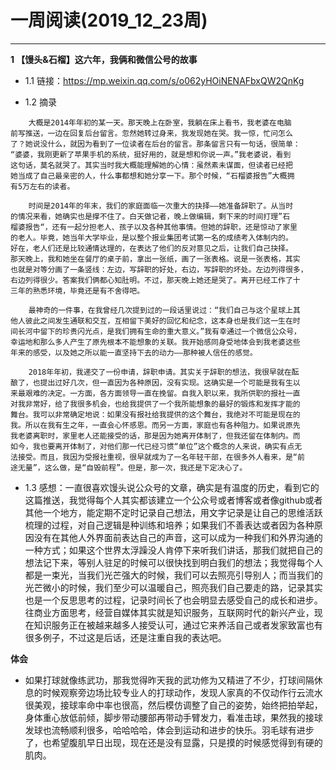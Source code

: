 # 一周阅读(2019_12_23周)

---
**1 【馒头&石榴】这六年，我俩和微信公号的故事**

- 1.1 链接：https://mp.weixin.qq.com/s/o062yHOiNENAFbxQW2QnKg

- 1.2 摘录
~~~
    大概是2014年年初的某一天。那天晚上在卧室，我躺在床上看书，我老婆在电脑  
前写推送，一边在回复后台留言。忽然她转过身来，我发现她在哭。我一惊，忙问怎么  
了？她说没什么，就因为看到了一位读者在后台的留言。那条留言只有一句话，很简单：  
“婆婆，我刚更新了苹果手机的系统，挺好用的，就是想和你说一声。”我老婆说，看到  
这句话，莫名就哭了。其实当时我大概能理解她的心情：虽然素未谋面，但读者已经把  
她当成了自己最亲密的人，什么事都想和她分享一下。那个时候，“石榴婆报告”大概拥  
有5万左右的读者。

    时间是2014年的年末，我们的家庭面临一次重大的抉择——她准备辞职了。从当时
的情况来看，她确实也是撑不住了。白天做记者，晚上做编辑，剩下来的时间打理”石  
榴婆报告“，还有一起分担老人、孩子以及各种其他事情。但她的辞职，还是惊动了家里  
的老人。毕竟，她当年大学毕业，是以整个报业集团考试第一名的成绩考入体制内的。  
好在，老人们还是比较通情达理的，在表达了他们的反对意见之后，让我们自己抉择。  
那天晚上，我和她坐在餐厅的桌子前，拿出一张纸，画了一张表格。说是一张表格，其实  
也就是对等分画了一条竖线：左边，写辞职的好处，右边，写辞职的坏处。左边列得很多，  
右边列得很少。答案我们俩都心知肚明。不过，那天晚上她还是哭了。离开已经工作了十  
三年的熟悉环境，毕竟还是有不舍得吧。    

    最神奇的一件事，在我曾经几次提到过的一段话里说过：“我们自己与这个星球上其  
他人彼此之间发生通联和交互，互相留下美好的回忆和纪念，这本身也是我们这一生在时  
间长河中留下的珍贵闪光点，是我们拥有生命的重大意义。”我有幸通过一个微信公众号，  
幸运地和那么多人产生了原先根本不能想象的关联。我开始感同身受地体会到我老婆这些  
年来的感受，以及她之所以能一直坚持下去的动力——那种被人信任的感觉。  

    2018年年初，我递交了一份申请，辞职申请。其实关于辞职的想法，我很早就在酝
酿了，也提出过好几次，但一直因为各种原因，没有实现。这确实是一个可能是我有生以  
来最艰难的决定。一方面，各方面领导一直在挽留。自我入职以来，我所供职的报社一直  
对我非常好，给了我很多机会，也给我提供了一个我所能想象的最好的锻炼和发挥才能的  
舞台。我可以非常确定地说：如果没有报社给我提供的这个舞台，我绝对不可能是现在的  
我。所以在我有生之年，一直会心怀感恩。而另一方面，家庭也有各种阻力。如果说原先  
我老婆离职时，家里老人还能接受的话，那是因为她离开体制了，但我还留在体制内。而  
如今，我也要离开体制了，对他们那一代已经习惯“单位”这个概念的人来说，确实有点无  
法接受。而且，我因为受报社重视，很早就成为了一名年轻干部，在很多外人看来，是“前  
途无量”，这么做，是“自毁前程”。但是，那一次，我还是下定决心了。

~~~

- 1.3 感想：一直很喜欢馒头说公众号的文章，确实是有温度的历史，看到它的这篇推送，我觉得每个人其实都该建立一个公众号或者博客或者像github或者其他一个地方，能定期不定时记录自己想法，用文字记录是让自己的思维活跃梳理的过程，对自己逻辑是种训练和培养；如果我们不善表达或者因为各种原因没有在其他人外界面前表达自己的声音，这可以成为一种我们和外界沟通的一种方式；如果这个世界太浮躁没人肯停下来听我们讲话，那我们就把自己的想法记下来，等别人驻足的时候可以很快找到明白我们的想法；我觉得每个人都是一束光，当我们光芒强大的时候，我们可以去照亮引导别人；而当我们的光芒微小的时候，我们至少可以温暖自己，照亮我们自己要走的路，记录其实也是一个反思思考的过程，记录时间长了也会明显去感受自己的成长和进步。往商业方面思考，经营自媒体其实就是知识服务，互联网时代的新兴产业，现在知识服务正在被越来越多人接受认可，通过它来养活自己或者发家致富也有很多例子，不过这是后话，还是注重自我的表达吧。

**体会**

- 如果打球就像练武功，那我觉得昨天我的武功修为又精进了不少，打球间隔休息的时候观察旁边场比较专业人的打球动作，发现人家真的不仅动作行云流水很美观，接球率命中率也很高，然后模仿调整了自己的姿势，始终把拍举起，身体重心放低前倾，脚步带动腰部再带动手臂发力，看准击球，果然我的接球发球也流畅顺利很多，哈哈哈哈，体会到运动和进步的快乐。羽毛球有进步了，也希望腹肌早日出现，现在还是没有显露，只是摸的时候感觉得到有硬的肌肉。